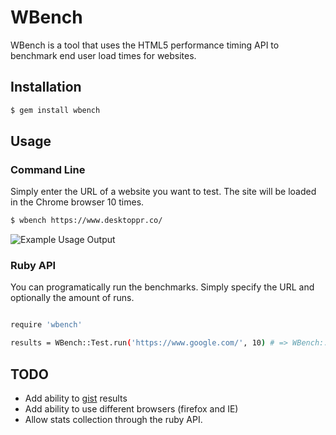 # WBench

WBench is a tool that uses the HTML5 performance timing API to benchmark end user load times for websites.

## Installation

```bash
$ gem install wbench
```

## Usage

### Command Line

Simply enter the URL of a website you want to test. The site will be loaded in the Chrome browser 10 times.

```bash
$ wbench https://www.desktoppr.co/
```

![Example Usage Output](https://github.com/desktoppr/wbench/raw/master/example.png)

### Ruby API

You can programatically run the benchmarks. Simply specify the URL and
optionally the amount of runs.

```bash

require 'wbench'

results = WBench::Test.run('https://www.google.com/', 10) # => WBench::Results
```

## TODO
- Add ability to [gist](https://gist.github.com/) results
- Add ability to use different browsers (firefox and IE)
- Allow stats collection through the ruby API.
